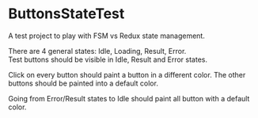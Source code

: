 # ButtonsStateTest

A test project to play with FSM vs Redux state management.

There are 4 general states: Idle, Loading, Result, Error.  
Test buttons should be visible in Idle, Result and Error states.

Click on every button should paint a button in a different color. The other buttons should be
painted into a default color.

Going from Error/Result states to Idle should paint all button with a default color.
